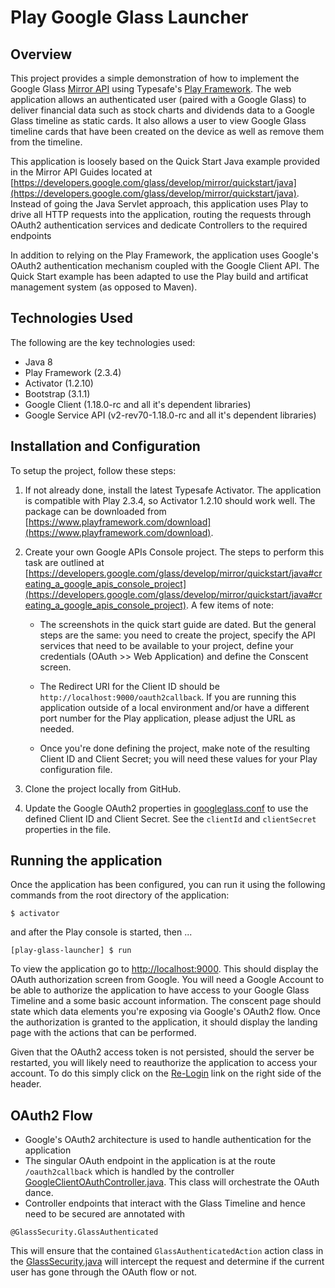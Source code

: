 # Play Google Glass Launcher

## Overview

This project provides a simple demonstration of how to implement the Google Glass [Mirror API](https://developers.google.com/glass/develop/mirror/index) using Typesafe's [Play Framework](https://www.playframework.com). The web application allows an authenticated user (paired with a Google Glass) to deliver financial data such as stock charts and dividends data to a Google Glass timeline as static cards. It also allows a user to view Google Glass timeline cards that have been created on the device as well as remove them from the timeline. 

This application is loosely based on the Quick Start Java example provided in the Mirror API Guides located at [https://developers.google.com/glass/develop/mirror/quickstart/java](https://developers.google.com/glass/develop/mirror/quickstart/java). Instead of going the Java Servlet approach, this application uses Play to drive all HTTP requests into the application, routing the requests through OAuth2 authentication services and dedicate Controllers to the required endpoints


In addition to relying on the Play Framework, the application uses Google's OAuth2 authentication mechanism coupled with the Google Client API. The Quick Start example has been adapted to use the Play build and artificat management system (as opposed to Maven).


## Technologies Used

The following are the key technologies used:

- Java 8
- Play Framework (2.3.4)
- Activator (1.2.10)
- Bootstrap (3.1.1)
- Google Client (1.18.0-rc and all it's dependent libraries)
- Google Service API (v2-rev70-1.18.0-rc and all it's dependent libraries)


## Installation and Configuration

To setup the project, follow these steps:

1. If not already done, install the latest Typesafe Activator. The application is compatible with Play 2.3.4, so Activator 1.2.10 should work well. The package can be downloaded from [https://www.playframework.com/download](https://www.playframework.com/download). 

2. Create your own Google APIs Console project. The steps to perform this task are outlined at [https://developers.google.com/glass/develop/mirror/quickstart/java#creating_a_google_apis_console_project](https://developers.google.com/glass/develop/mirror/quickstart/java#creating_a_google_apis_console_project). A few items of note:

	- The screenshots in the quick start guide are dated. But the general steps are the same: you need to create the project, specify the API services that need to be available to your project, define your credentials (OAuth >> Web Application) and define the Conscent screen.

	- The Redirect  URI for the Client ID should be `http://localhost:9000/oauth2callback`. If you are running this application outside of a local environment and/or have a different port number for the Play application, please adjust the URL as needed.

	- Once you're done defining the project, make note of the resulting Client ID and Client Secret; you will need these values for your Play configuration file.

3. Clone the project locally from GitHub. 

4. Update the Google OAuth2 properties in [googleglass.conf](conf/googleglass.conf) to use the defined Client ID and Client Secret. See the `clientId` and `clientSecret` properties in the file.


## Running the application

Once the application has been configured, you can run it using the following commands from the root directory of the application:
```
$ activator
```

and after the Play console is started, then ...

```
[play-glass-launcher] $ run
```

To view the application go to [http://localhost:9000](http://localhost:9000). This should display the OAuth authorization screen from Google.  You will need a Google Account to be able to authorize the application to have access to your Google Glass Timeline and a some basic account information. The conscent page should state which data elements you're exposing via Google's OAuth2 flow. Once the authorization is granted to the application, it should display the landing page with the actions that can be performed.

Given that the OAuth2 access token is not persisted, should the server be restarted, you will likely need to reauthorize the application to access your account. To do this simply click on the [Re-Login](http://localhost:9000/relogin) link on the right side of the header.


## OAuth2 Flow

- Google's OAuth2 architecture is used to handle authentication for the application
- The singular OAuth endpoint in the application is at the route `/oauth2callback` which is handled by the controller [GoogleClientOAuthController.java](app/controllers/GoogleClientOAuthController.java). This class will orchestrate the OAuth dance.
- Controller endpoints that interact with the Glass Timeline and hence need to be secured are annotated with 
```
@GlassSecurity.GlassAuthenticated
```
This will ensure that the contained `GlassAuthenticatedAction` action class in the [GlassSecurity.java](app/controllers/GlassSecurity.java) will intercept the request and determine if the current user has gone through the OAuth flow or not.
